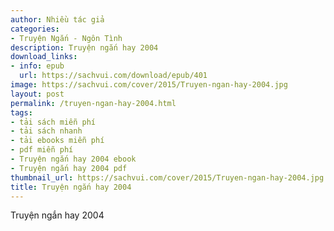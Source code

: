 ```yaml
---
author: Nhiều tác giả
categories:
- Truyện Ngắn - Ngôn Tình
description: Truyện ngắn hay 2004
download_links:
- info: epub
  url: https://sachvui.com/download/epub/401
image: https://sachvui.com/cover/2015/Truyen-ngan-hay-2004.jpg
layout: post
permalink: /truyen-ngan-hay-2004.html
tags:
- tải sách miễn phí
- tải sách nhanh
- tải ebooks miễn phí
- pdf miễn phí
- Truyện ngắn hay 2004 ebook
- Truyện ngắn hay 2004 pdf
thumbnail_url: https://sachvui.com/cover/2015/Truyen-ngan-hay-2004.jpg
title: Truyện ngắn hay 2004
---
```


 <div class="item-desc text-justify"> Truyện ngắn hay 2004 </div>